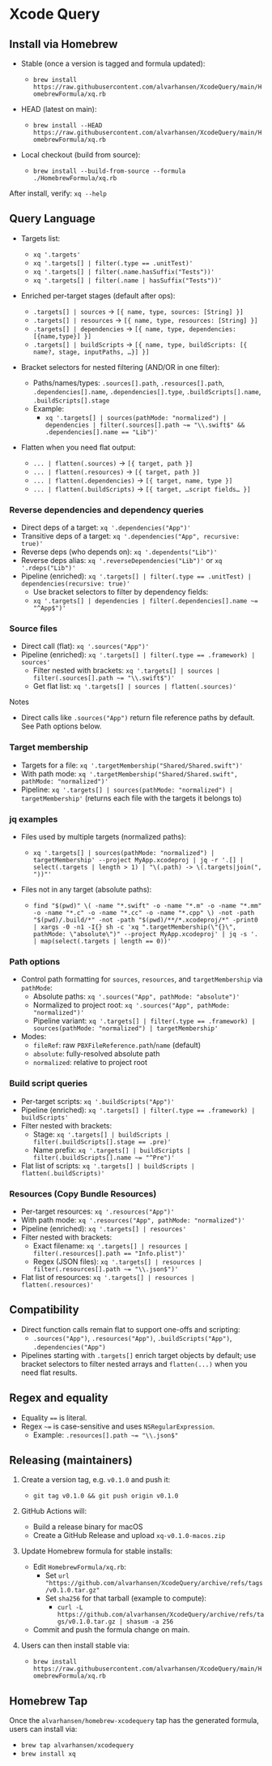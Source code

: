 # Xcode Query

## Install via Homebrew

- Stable (once a version is tagged and formula updated):
  - `brew install https://raw.githubusercontent.com/alvarhansen/XcodeQuery/main/HomebrewFormula/xq.rb`

- HEAD (latest on main):
  - `brew install --HEAD https://raw.githubusercontent.com/alvarhansen/XcodeQuery/main/HomebrewFormula/xq.rb`

- Local checkout (build from source):
  - `brew install --build-from-source --formula ./HomebrewFormula/xq.rb`

After install, verify: `xq --help`

## Query Language

- Targets list:
  - `xq '.targets'`
  - `xq '.targets[] | filter(.type == .unitTest)'`
  - `xq '.targets[] | filter(.name.hasSuffix("Tests"))'`
  - `xq '.targets[] | filter(.name | hasSuffix("Tests"))'`

- Enriched per-target stages (default after ops):
  - `.targets[] | sources` → `[{ name, type, sources: [String] }]`
  - `.targets[] | resources` → `[{ name, type, resources: [String] }]`
  - `.targets[] | dependencies` → `[{ name, type, dependencies: [{name,type}] }]`
  - `.targets[] | buildScripts` → `[{ name, type, buildScripts: [{ name?, stage, inputPaths, …}] }]`

- Bracket selectors for nested filtering (AND/OR in one filter):
  - Paths/names/types: `.sources[].path`, `.resources[].path`, `.dependencies[].name`, `.dependencies[].type`, `.buildScripts[].name`, `.buildScripts[].stage`
  - Example:
    - `xq '.targets[] | sources(pathMode: "normalized") | dependencies | filter(.sources[].path ~= "\\.swift$" && .dependencies[].name == "Lib")'`

- Flatten when you need flat output:
  - `... | flatten(.sources)` → `[{ target, path }]`
  - `... | flatten(.resources)` → `[{ target, path }]`
  - `... | flatten(.dependencies)` → `[{ target, name, type }]`
  - `... | flatten(.buildScripts)` → `[{ target, …script fields… }]`

### Reverse dependencies and dependency queries

- Direct deps of a target: `xq '.dependencies("App")'`
- Transitive deps of a target: `xq '.dependencies("App", recursive: true)'`
- Reverse deps (who depends on): `xq '.dependents("Lib")'`
- Reverse deps alias: `xq '.reverseDependencies("Lib")'` or `xq '.rdeps("Lib")'`
- Pipeline (enriched): `xq '.targets[] | filter(.type == .unitTest) | dependencies(recursive: true)'`
  - Use bracket selectors to filter by dependency fields:
  - `xq '.targets[] | dependencies | filter(.dependencies[].name ~= "^App$")'`

### Source files

- Direct call (flat): `xq '.sources("App")'`
- Pipeline (enriched): `xq '.targets[] | filter(.type == .framework) | sources'`
  - Filter nested with brackets: `xq '.targets[] | sources | filter(.sources[].path ~= "\\.swift$")'`
  - Get flat list: `xq '.targets[] | sources | flatten(.sources)'`

Notes

- Direct calls like `.sources("App")` return file reference paths by default. See Path options below.

### Target membership

- Targets for a file: `xq '.targetMembership("Shared/Shared.swift")'`
- With path mode: `xq '.targetMembership("Shared/Shared.swift", pathMode: "normalized")'`
- Pipeline: `xq '.targets[] | sources(pathMode: "normalized") | targetMembership'` (returns each file with the targets it belongs to)

### jq examples

- Files used by multiple targets (normalized paths):
  - `xq '.targets[] | sources(pathMode: "normalized") | targetMembership' --project MyApp.xcodeproj | jq -r '.[] | select(.targets | length > 1) | "\(.path) -> \(.targets|join(", "))"'`

- Files not in any target (absolute paths):
  - `find "$(pwd)" \( -name "*.swift" -o -name "*.m" -o -name "*.mm" -o -name "*.c" -o -name "*.cc" -o -name "*.cpp" \) -not -path "$(pwd)/.build/*" -not -path "$(pwd)/**/*.xcodeproj/*" -print0 | xargs -0 -n1 -I{} sh -c 'xq ".targetMembership(\"{}\", pathMode: \"absolute\")" --project MyApp.xcodeproj' | jq -s '. | map(select(.targets | length == 0))'`

### Path options

- Control path formatting for `sources`, `resources`, and `targetMembership` via `pathMode`:
  - Absolute paths: `xq '.sources("App", pathMode: "absolute")'`
  - Normalized to project root: `xq '.sources("App", pathMode: "normalized")'`
  - Pipeline variant: `xq '.targets[] | filter(.type == .framework) | sources(pathMode: "normalized") | targetMembership'`
- Modes:
  - `fileRef`: raw `PBXFileReference.path`/`name` (default)
  - `absolute`: fully-resolved absolute path
  - `normalized`: relative to project root

### Build script queries

- Per-target scripts: `xq '.buildScripts("App")'`
- Pipeline (enriched): `xq '.targets[] | filter(.type == .framework) | buildScripts'`
- Filter nested with brackets:
  - Stage: `xq '.targets[] | buildScripts | filter(.buildScripts[].stage == .pre)'`
  - Name prefix: `xq '.targets[] | buildScripts | filter(.buildScripts[].name ~= "^Pre")'`
- Flat list of scripts: `xq '.targets[] | buildScripts | flatten(.buildScripts)'`

### Resources (Copy Bundle Resources)

- Per-target resources: `xq '.resources("App")'`
- With path mode: `xq '.resources("App", pathMode: "normalized")'`
- Pipeline (enriched): `xq '.targets[] | resources'`
- Filter nested with brackets:
  - Exact filename: `xq '.targets[] | resources | filter(.resources[].path == "Info.plist")'`
  - Regex (JSON files): `xq '.targets[] | resources | filter(.resources[].path ~= "\\.json$")'`
- Flat list of resources: `xq '.targets[] | resources | flatten(.resources)'`

## Compatibility

- Direct function calls remain flat to support one-offs and scripting:
  - `.sources("App")`, `.resources("App")`, `.buildScripts("App")`, `.dependencies("App")`
- Pipelines starting with `.targets[]` enrich target objects by default; use bracket selectors to filter nested arrays and `flatten(...)` when you need flat results.

## Regex and equality

- Equality `==` is literal.
- Regex `~=` is case-sensitive and uses `NSRegularExpression`.
  - Example: `.resources[].path ~= "\\.json$"`

## Releasing (maintainers)

1) Create a version tag, e.g. `v0.1.0` and push it:
   - `git tag v0.1.0 && git push origin v0.1.0`

2) GitHub Actions will:
   - Build a release binary for macOS
   - Create a GitHub Release and upload `xq-v0.1.0-macos.zip`

3) Update Homebrew formula for stable installs:
   - Edit `HomebrewFormula/xq.rb`:
     - Set `url "https://github.com/alvarhansen/XcodeQuery/archive/refs/tags/v0.1.0.tar.gz"`
     - Set `sha256` for that tarball (example to compute):
       - `curl -L https://github.com/alvarhansen/XcodeQuery/archive/refs/tags/v0.1.0.tar.gz | shasum -a 256`
   - Commit and push the formula change on main.

4) Users can then install stable via:
   - `brew install https://raw.githubusercontent.com/alvarhansen/XcodeQuery/main/HomebrewFormula/xq.rb`

## Homebrew Tap

Once the `alvarhansen/homebrew-xcodequery` tap has the generated formula, users can install via:

- `brew tap alvarhansen/xcodequery`
- `brew install xq`